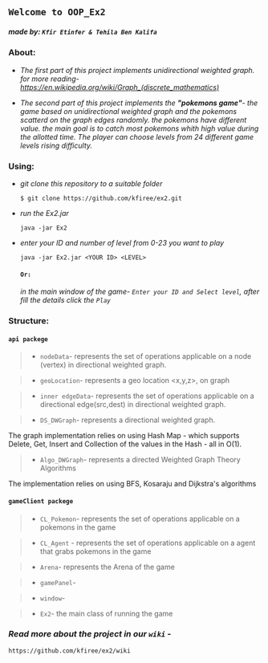 
## `Welcome to OOP_Ex2 `
##### **made by:** `Kfir Etinfer & Tehila Ben Kalifa`


### **About:**

- *The first part of this project implements unidirectional weighted graph.*    
*for more reading- https://en.wikipedia.org/wiki/Graph_(discrete_mathematics)*

- *The second part of this project implements the **"pokemons game"**-*
*the game based on unidirectional weighted graph and the pokemons scatterd on the graph edges randomly.*
*the pokemons have different value. the main goal is to catch most pokemons whith high value during the allotted time.*
*The player can choose levels from 24 different game levels rising difficulty.*

  
### **Using:**

- *git clone this repository to a suitable folder*

    ```
    $ git clone https://github.com/kfiree/ex2.git
    ```

- *run the Ex2.jar*

    ```
    java -jar Ex2
    ```
- *enter your ID and number of level from 0-23 you want to play*

     ```
     java -jar Ex2.jar <YOUR ID> <LEVEL>
     ```
  
  #### `Or:` 
   *in the main window of the game- `Enter your ID and Select level`, after fill the details click the `Play`* 
  

### **Structure:**
#### `api packege`

> - `nodeData`- represents the set of operations applicable on a node (vertex) in  directional weighted graph.

> - `geoLocation`- represents a geo location <x,y,z>, on graph

> - `inner edgeData`- represents the set of operations applicable on a directional edge(src,dest) in directional weighted graph.

> - `DS_DWGraph`- represents a directional weighted graph. 

   The graph implementation relies on using Hash Map - which supports Delete, Get, Insert and Collection of the values in the Hash - all in O(1).

> - `Algo_DWGraph`-  represents a directed  Weighted Graph Theory Algorithms

  The implementation relies on using BFS, Kosaraju and Dijkstra's algorithms

 

#### `gameClient packege`

> - `CL_Pokemon`- represents the set of operations applicable on a pokemons in the game

> - `CL_Agent` - represents the set of operations applicable on a agent that grabs pokemons in the game

> - `Arena`- represents the Arena of the game

> - `gamePanel`-

> - `window`-

> - `Ex2`- the main class of running the game





### *Read more about the project in our `wiki`* - 
    https://github.com/kfiree/ex2/wiki


